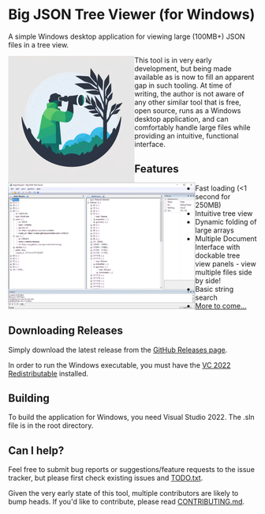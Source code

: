 # Big JSON Tree Viewer (for Windows)

A simple Windows desktop application for viewing large (100MB+) JSON files in a tree view.

<p>
  <img src="logo.png" height="256" style="float: left">
  <img src="screenshot.png" height="256" style="float: left">
</p>

This tool is in very early development, but being made available as is now to fill an apparent
gap in such tooling. At time of writing, the author is not aware of any other similar tool that
is free, open source, runs as a Windows desktop application, and can comfortably handle large
files while providing an intuitive, functional interface.

## Features

* Fast loading (<1 second for 250MB)
* Intuitive tree view 
* Dynamic folding of large arrays
* Multiple Document Interface with dockable tree view panels - view multiple files side by side!
* Basic string search
* [More to come...](./TODO.txt)

## Downloading Releases

Simply download the latest release from the [GitHub Releases page](https://github.com/balagansky/BigJsonTreeViewer/releases/).

In order to run the Windows executable, you must have the [VC 2022 Redistributable](https://aka.ms/vs/17/release/vc_redist.x64.exe) installed.

## Building

To build the application for Windows, you need Visual Studio 2022. The .sln file is in the root
directory.

## Can I help?

Feel free to submit bug reports or suggestions/feature requests to the issue tracker, but please
first check existing issues and [TODO.txt](./TODO.txt).

Given the very early state of this tool, multiple contributors are likely to bump heads. If
you'd like to contribute, please read [CONTRIBUTING.md](./CONTRIBUTING.md).
